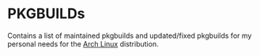 # PKGBUILDs
Contains a list of maintained pkgbuilds and updated/fixed pkgbuilds for my personal needs for the [Arch Linux](http://archlinux.org) distribution.
